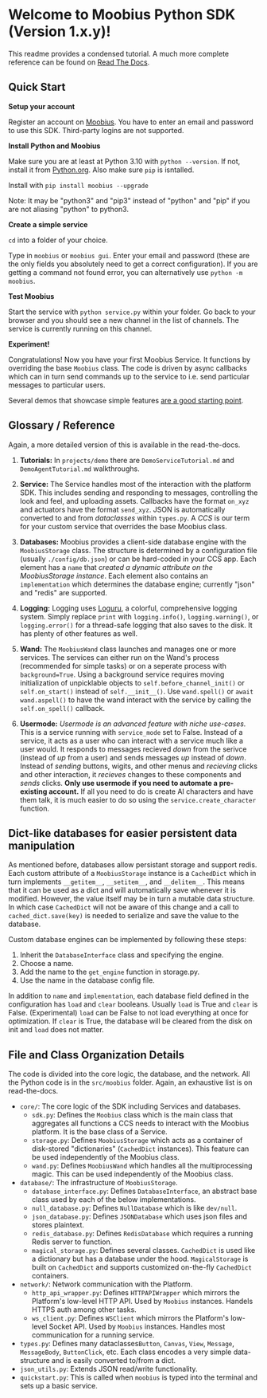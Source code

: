 # Welcome to Moobius Python SDK (Version 1.x.y)!

This readme provides a condensed tutorial. A much more complete reference can be found on [Read The Docs](https://moobius.readthedocs.io/en/stable/).

## Quick Start

**Setup your account**

Register an account on [Moobius](http://www.moobius.ai). You have to enter an email and password to use this SDK. Third-party logins are not supported.

**Install Python and Moobius**

Make sure you are at least at Python 3.10 with `python --version`. If not, install it from [Python.org](https://www.python.org/downloads/). Also make sure `pip` is isntalled.

Install with `pip install moobius --upgrade`

Note: It may be "python3" and "pip3" instead of "python" and "pip" if you are not aliasing "python" to python3.

**Create a simple service**

`cd` into a folder of your choice.

Type in `moobius` or `moobius gui`. Enter your email and password (these are the only fields you absolutely need to get a correct configuration). If you are getting a command not found error, you can alternatively use `python -m moobius`.

**Test Moobius**

Start the service with `python service.py` within your folder. Go back to your browser and you should see a new channel in the list of channels. The service is currently running on this channel.

**Experiment!**

Congratulations! Now you have your first Moobius Service. It functions by overriding the base `Moobius` class. The code is driven by async callbacks which can in turn send commands up to the service to i.e. send particular messages to particular users.

Several demos that showcase simple features [are a good starting point](https://github.com/groupultra/Public-CCS-demos).

## Glossary / Reference

Again, a more detailed version of this is available in the read-the-docs.

1. **Tutorials:** In `projects/demo` there are `DemoServiceTutorial.md` and `DemoAgentTutorial.md` walkthroughs.

2. **Service:** The Service handles most of the interaction with the platform SDK. This includes sending and responding to messages, controlling the look and feel, and uploading assets. Callbacks have the format `on_xyz` and actuators have the format `send_xyz`. JSON is automatically converted to and from *dataclasses* within `types.py`. A *CCS* is our term for your custom service that overrides the base Moobius class.

3. **Databases:** Moobius provides a client-side database engine with the `MoobiusStorage` class. The structure is determined by a configuration file (usually `./config/db.json`) or can be hard-coded in your CCS app. Each element has a `name` that *created a dynamic attribute on the MoobiusStorage instance*. Each element also contains an `implementation` which determines the database engine; currently "json" and "redis" are supported.

4. **Logging:** Logging uses [Loguru](https://loguru.readthedocs.io/en/stable/), a colorful, comprehensive logging system. Simply replace `print` with `logging.info()`, `logging.warning()`, or `logging.error()` for a thread-safe logging that also saves to the disk. It has plenty of other features as well.

5. **Wand:** The `MoobiusWand` class launches and manages one or more services. The services can either run on the Wand's process (recommended for simple tasks) or on a seperate process with `background=True`. Using a background service requires moving initialization of unpicklable objects to `self.before_channel_init()` or `self.on_start()` instead of `self.__init__()`. Use `wand.spell()` or `await wand.aspell()` to have the wand interact with the service by calling the `self.on_spell()` callback.

6. **Usermode:** *Usermode is an advanced feature with niche use-cases.* This is a service running with `service_mode` set to False. Instead of a service, it acts as a user who can interact with a service much like a user would. It responds to messages recieved *down* from the serivce (instead of *up* from a user) and sends messages *up* instead of *down*. Instead of *sending* buttons, wigits, and other menus and *recieving* clicks and other interaction, it *recieves* changes to these components and *sends* clicks. **Only use usermode if you need to automate a pre-existing account.** If all you need to do is create AI characters and have them talk, it is much easier to do so using the `service.create_character` function.

## Dict-like databases for easier persistent data manipulation

As mentioned before, databases allow persistant storage and support redis. Each custom attribute of a `MoobiusStorage` instance is a `CachedDict` which in turn implements `__getitem__`, `__setitem__`, and `__delitem__`. This means that it can be used as a dict and will automatically save whenever it is modified. However, the value itself may be in turn a mutable data structure. In which case `CachedDict` will not be aware of this change and a call to `cached_dict.save(key)` is needed to serialize and save the value to the database.

Custom database engines can be implemented by following these steps:
1. Inherit the `DatabaseInterface` class and specifying the engine.
2. Choose a name.
3. Add the name to the `get_engine` function in storage.py.
4. Use the name in the database config file.

In addition to `name` and `implementation`, each database field defined in the configuration has `load` and `clear` booleans. Usually `load` is True and `clear` is False. (Experimental) `load` can be False to not load everything at once for optimization. If `clear` is True, the database will be cleared from the disk on init and `load` does not matter.

## File and Class Organization Details

The code is divided into the core logic, the database, and the network. All the Python code is in the `src/moobius` folder. Again, an exhaustive list is on read-the-docs.

- `core/`: The core logic of the SDK including Services and databases.
   - `sdk.py`: Defines the `Moobius` class which is the main class that aggregates all functions a CCS needs to interact with the Moobius platform. It is the base class of a Service.
   - `storage.py`: Defines `MoobiusStorage` which acts as a container of disk-stored "dictionaries" (`CachedDict` instances). This feature can be used independently of the Moobius class.
   - `wand.py`: Defines `MoobiusWand` which handles all the multiprocessing magic. This can be used independently of the Moobius class.
- `database/`: The infrastructure of `MoobiusStorage`.
   - `database_interface.py`: Defines `DatabaseInterface`, an abstract base class used by each of the below implementations.
   - `null_database.py`: Defines `NullDatabase` which is like `dev/null`.
   - `json_database.py`: Defines `JSONDatabase` which uses json files and stores plaintext.
   - `redis_database.py`: Defines `RedisDatabase` which requires a running Redis server to function.
   - `magical_storage.py`: Defines several classes. `CachedDict` is used like a dictionary but has a database under the hood. `MagicalStorage` is built on `CachedDict` and supports customized on-the-fly `CachedDict` containers.
- `network/`: Network communication with the Platform.
   - `http_api_wrapper.py`: Defines `HTTPAPIWrapper` which mirrors the Platform's low-level HTTP API. Used by `Moobius` instances. Handels HTTPS auth among other tasks.
   - `ws_client.py`: Defines `WSClient` which mirrors the Platform's low-level Socket API. Used by `Moobius` instances. Handles most communication for a running service.
- `types.py`: Defines many dataclasses`Button`, `Canvas`, `View`, `Message`, `MessageBody`, `ButtonClick`, etc. Each class encodes a very simple data-structure and is easily converted to/from a dict.
- `json_utils.py`: Extends JSON read/write functionality.
- `quickstart.py`: This is called when `moobius` is typed into the terminal and sets up a basic service.
